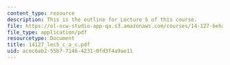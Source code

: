 ```yaml
---
content_type: resource
description: This is the outline for Lecture 5 of this course.
file: https://ol-ocw-studio-app-qa.s3.amazonaws.com/courses/14-127-behavioral-economics-and-finance-spring-2004/acec6ab255b7714642310fd3f4a9ae11_14127_lec5_c_a_c.pdf
file_type: application/pdf
resourcetype: Document
title: 14127_lec5_c_a_c.pdf
uid: acec6ab2-55b7-7146-4231-0fd3f4a9ae11
---
```

